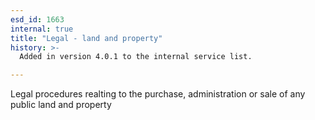 ```yaml
---
esd_id: 1663
internal: true
title: "Legal - land and property"
history: >-
  Added in version 4.0.1 to the internal service list.

---
```


Legal procedures realting to the purchase, administration or sale of any public land and property

